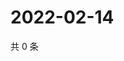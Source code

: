 # 2022-02-14

共 0 条

<!-- BEGIN WEIBO -->
<!-- 最后更新时间 Mon Feb 14 2022 20:23:24 GMT+0800 (China Standard Time) -->

<!-- END WEIBO -->
